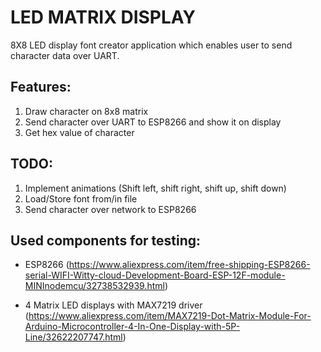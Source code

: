 # LED MATRIX DISPLAY

8X8 LED display font creator application which enables user to send character data over UART.
 
Features:
---------------- 

1. Draw character on 8x8 matrix 
2. Send character over UART to ESP8266 and show it on display
3. Get hex value of character

TODO:
---------------- 

1. Implement animations (Shift left, shift right, shift up, shift down)
2. Load/Store font from/in file
3. Send character over network to ESP8266

Used components for testing:
----------------

  * ESP8266 
   (https://www.aliexpress.com/item/free-shipping-ESP8266-serial-WIFI-Witty-cloud-Development-Board-ESP-12F-module-MINInodemcu/32738532939.html)
  
  * 4 Matrix LED displays with MAX7219 driver
  (https://www.aliexpress.com/item/MAX7219-Dot-Matrix-Module-For-Arduino-Microcontroller-4-In-One-Display-with-5P-Line/32622207747.html)
  
